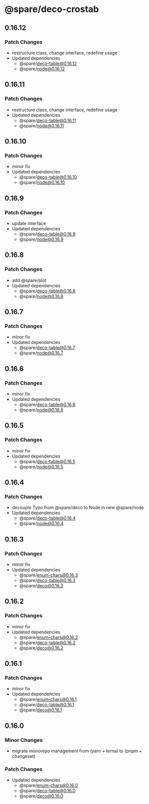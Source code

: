 # @spare/deco-crostab

## 0.16.12

### Patch Changes

- restructure class, change interface, redefine usage
- Updated dependencies
  - @spare/deco-table@0.16.12
  - @spare/node@0.16.12

## 0.16.11

### Patch Changes

- restructure class, change interface, redefine usage
- Updated dependencies
  - @spare/deco-table@0.16.11
  - @spare/node@0.16.11

## 0.16.10

### Patch Changes

- minor fix
- Updated dependencies
  - @spare/deco-table@0.16.10
  - @spare/node@0.16.10

## 0.16.9

### Patch Changes

- update interface
- Updated dependencies
  - @spare/deco-table@0.16.9
  - @spare/node@0.16.9

## 0.16.8

### Patch Changes

- add @spare/plot
- Updated dependencies
  - @spare/deco-table@0.16.8
  - @spare/node@0.16.8

## 0.16.7

### Patch Changes

- minor fix
- Updated dependencies
  - @spare/deco-table@0.16.7
  - @spare/node@0.16.7

## 0.16.6

### Patch Changes

- minor fix
- Updated dependencies
  - @spare/deco-table@0.16.6
  - @spare/node@0.16.6

## 0.16.5

### Patch Changes

- minor fix
- Updated dependencies
  - @spare/deco-table@0.16.5
  - @spare/node@0.16.5

## 0.16.4

### Patch Changes

- decouple Typo from @spare/deco to Node in new @spare/node
- Updated dependencies
  - @spare/deco-table@0.16.4
  - @spare/node@0.16.4

## 0.16.3

### Patch Changes

- minor fix
- Updated dependencies
  - @spare/enum-chars@0.16.3
  - @spare/deco-table@0.16.3
  - @spare/deco@0.16.3

## 0.16.2

### Patch Changes

- minor fix
- Updated dependencies
  - @spare/enum-chars@0.16.2
  - @spare/deco-table@0.16.2
  - @spare/deco@0.16.2

## 0.16.1

### Patch Changes

- minor fix
- Updated dependencies
  - @spare/enum-chars@0.16.1
  - @spare/deco-table@0.16.1
  - @spare/deco@0.16.1

## 0.16.0

### Minor Changes

- migrate monorepo management from (yarn + lerna) to (pnpm + changeset)

### Patch Changes

- Updated dependencies
  - @spare/enum-chars@0.16.0
  - @spare/deco-table@0.16.0
  - @spare/deco@0.16.0
